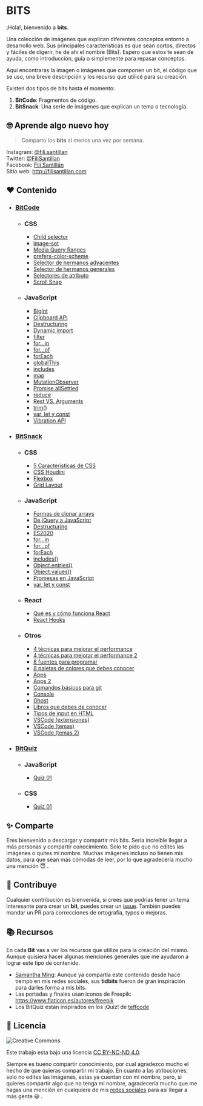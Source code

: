 # BITS

¡Hola!, bienvenido a **bits**.

Una colección de imágenes que explican diferentes conceptos entorno a desarrollo web.
Sus principales características es que sean cortos, directos y fáciles de digerir, he
de ahí el nombre (Bits). Espero que estos te sean de ayuda, como introducción, guía o
simplemente para repasar conceptos.

Aquí encontraras la imagen o imágenes que componen un bit, el código que se uso, una
breve descripción y los recurso que utilicé para su creación.

Existen dos tipos de bits hasta el momento:

1. **BitCode**: Fragmentos de código.
2. **BitSnack**: Una serie de imágenes que explican un tema o tecnología.

## 🤓 Aprende algo nuevo hoy

> Comparto los **bits** al menos una vez por semana.

Instagram: [@fili.santillan](https://www.instagram.com/fili.santillan/)  
Twitter: [@FiliSantillan](https://twitter.com/FiliSantillan)  
Facebook: [Fili Santillán](https://www.facebook.com/FiliSantillan96/)  
Sitio web: http://filisantillan.com

## ❤ Contenido

-   ### [BitCode](/BitCode/)

    -   ### CSS

        -   [Child selector](BitCode/child-selector/child-selector.md)
        -   [image-set](BitCode/image-set/image-set.md)
        -   [Media Query Ranges](/BitCode/media-query-ranges/media-query-ranges.md)
        -   [prefers-color-scheme](/BitCode/prefers-color-scheme/prefers-color-scheme.md)
        -   [Selector de hermanos adyacentes](/BitCode/adjacent-sibling-selector/adjacent-sibling-selector.md)
        -   [Selector de hermanos generales](/BitCode/general-sibling-selector/general-sibling-selector.md)
        -   [Selectores de atributo](/BitCode/attribute-selectors/attribute-selectors.md)
        -   [Scroll Snap](/BitCode/scroll-snap/scroll-snap.md)

    -   ### JavaScript
        -   [BigInt](/BitCode/BigInt/BigInt.md)
        -   [Clipboard API](/BitCode/ClipboardApi/clipboardApi.md)
        -   [Destructuring](/BitCode/Destructuring/destructuring.md)
        -   [Dynamic import](/BitCode/DynamicImport/dynamic-import.md)
        -   [filter](/BitCode/filter/filter.md)
        -   [for...in](/BitCode/for...in/for...in.md)
        -   [for...of](/BitCode/for...of/for...of.md)
        -   [forEach](/BitCode/forEach/forEach.md)
        -   [globalThis](/BitCode/globalThis/globalThis.md)
        -   [includes](/BitCode/includes/includes.md)
        -   [map](/BitCode/map/map.md)
        -   [MutationObserver](/BitCode/mutationObserver/mutationObserver.md)
        -   [Promise.allSettled](/BitCode/Promise.allSettled/Promise.allSettled.md)
        -   [reduce](/BitCode/reduce/reduce.md)
        -   [Rest VS. Arguments](/BitCode/RestVSArguments/RestVSArguments.md)
        -   [trim()](/BitCode/trim/trim.md)
        -   [var, let y const](./BitCode/var-let-const/var-let-const.md)
        -   [Vibration API](/BitCode/vibration-api/vibration-api.md)

-   ### [BitSnack](/BitSnack/)

    -   ### CSS

        -   [5 Características de CSS](/BitSnack/css-features/css-features.md)
        -   [CSS Houdini](/BitSnack/css-houdini/css-houdini.md)
        -   [Flexbox](/BitSnack/flexbox/flexbox.md)
        -   [Grid Layout](/BitSnack/grid-layout/grid-layout.md)

    -   ### JavaScript

        -   [Formas de clonar arrays](/BitSnack/clone-arrays/clone-arrays.md)
        -   [De jQuery a JavaScript](/BitSnack/jquery-js/jquery-js.md)
        -   [Destructuring](/BitSnack/Destructuring/destructuring.md)
        -   [ES2020](/BitSnack/ES2020/ES2020.md)
        -   [for...in](/BitSnack/for...in/for...in.md)
        -   [for...of](/BitSnack/for...of/for...of.md)
        -   [forEach](/BitSnack/forEach/forEach.md)
        -   [includes()](/BitSnack/includes/includes.md)
        -   [Object.entries()](/BitSnack/Object.entries/Object.entries.md)
        -   [Object.values()](/BitSnack/Object.values/Object.values.md)
        -   [Promesas en JavaScript](/BitSnack/promises/promises.md)
        -   [var, let y const](/BitSnack/var-let-const/var-let-const.md)

    -   ### React

        -   [Qué es y cómo funciona React](/BitSnack/react/react.md)
        -   [React Hooks](/BitSnack/react-hooks/react-hooks.md)

    -   ### Otros

        -   [4 técnicas para mejorar el performance](/BitSnack/performance/performance.md)
        -   [4 técnicas para mejorar el performance 2](/BitSnack/performance-2/performance-2.md)
        -   [8 fuentes para programar](/BitSnack/fonts/fonts.md)
        -   [8 paletas de colores que debes conocer](/BitSnack/color-palettes/color-palettes.md)
        -   [Apps](/BitSnack/apps/apps.md)
        -   [Apps 2](/BitSnack/apps-2/apps-2.md)
        -   [Comandos básicos para git](/BitSnack/git-commands/git-commands.md)
        -   [Console](/BitSnack/console/console.md)
        -   [Ghost](/BitSnack/Ghost/Ghost.md)
        -   [Libros que debes de conocer](/BitSnack/books/books.md)
        -   [Tipos de input en HTML](/BitSnack/html-inputs/html-input.md)
        -   [VSCode (extensiones)](/BitSnack/vscode-extensions/VSCode-extensions.md)
        -   [VSCode (temas)](/BitSnack/vscode-theme/vscode-themes.md)
        -   [VSCode (temas 2)](/BitSnack/vscode-theme-2/vscode-themes-2.md)

-   ### [BitQuiz](/BitQuiz/)

    -   ### JavaScript

        -   [Quiz 01](/BitQuiz/js-quiz-01/js-quiz-01.md)

    -   ### CSS
        -   [Quiz 01](/BitQuiz/css-quiz-01/css-quiz.md)

## ✨ Comparte

Eres bienvenido a descargar y compartir mis bits. Sería increíble llegar a más
personas y compartir conocimiento. Solo te pido que no edites las imágenes o quites
mi nombre. Muchas imágenes incluso no tienen mis datos, para que sean más cómodas de
leer, por lo que agradecería mucho una mención 😇 .

## 🤜 Contribuye

Cualquier contribución es bienvenida, si crees que podrías tener un tema interesante
para crear un **bit**, puedes crear un
[issue](https://github.com/FiliSantillan/Bits/issues). También puedes mandar un PR
para correcciones de ortografía, typos o mejoras.

## 📚 Recursos

En cada **Bit** vas a ver los recursos que utilize para la creación del mismo. Aunque
quisiera hacer algunas menciones generales que me ayudaron a lograr este tipo de
contenido.

-   [Samantha Ming](https://www.instagram.com/samanthaming/): Aunque ya compartía
    este contenido desde hace tiempo en mis redes sociales, sus **tidbits** fueron de
    gran inspiración para darles forma a mis bits.
-   Las portadas y finales usan iconos de Freepik:
    https://www.flaticon.es/autores/freepik
-   Los BitQuiz están inspirados en los ¡Quiz! de
    [teffcode](https://gist.github.com/teffcode)

## 📜 Licencia

![Creative Commons](https://mirrors.creativecommons.org/presskit/buttons/80x15/svg/by-nc-nd.svg)

Este trabajo esta bajo una licencia
[CC BY-NC-ND 4.0](https://creativecommons.org/licenses/by-nc-nd/4.0/deed.es).

Siempre es bueno compartir conocimiento, por cual agradezco mucho el hecho de que
quieras compartir mi trabajo. En cuanto a las atribuciones, solo no edites las
imágenes, estas ya cuentan con mi nombre, pero, si quieres compartir algo que no
tenga mi nombre, agradecería mucho que me hagas una mención en cualquiera de mis
[redes sociales](#aprende-algo-nuevo-hoy) para así llegar a más gente 😃 .
